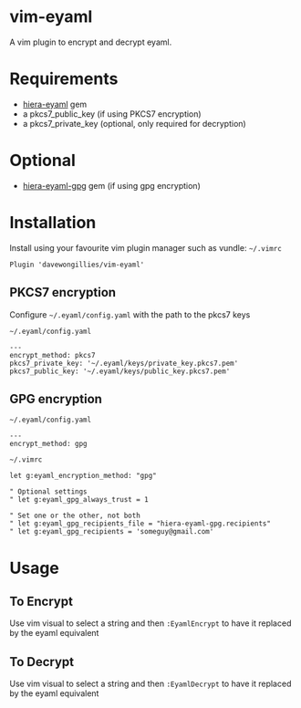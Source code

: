 # vim-eyaml

A vim plugin to encrypt and decrypt eyaml.

# Requirements
* [hiera-eyaml](https://github.com/TomPoulton/hiera-eyaml) gem
* a pkcs7_public_key (if using PKCS7 encryption)
* a pkcs7_private_key (optional, only required for decryption)

# Optional
* [hiera-eyaml-gpg](https://github.com/sihil/hiera-eyaml-gpg) gem (if using gpg encryption)

# Installation

Install using your favourite vim plugin manager such as vundle:
`~/.vimrc`
```
Plugin 'davewongillies/vim-eyaml'
```

## PKCS7 encryption

Configure `~/.eyaml/config.yaml` with the path to the pkcs7 keys

`~/.eyaml/config.yaml`
```
---
encrypt_method: pkcs7
pkcs7_private_key: '~/.eyaml/keys/private_key.pkcs7.pem'
pkcs7_public_key: '~/.eyaml/keys/public_key.pkcs7.pem'
```

## GPG encryption

`~/.eyaml/config.yaml`
```
---
encrypt_method: gpg
```

`~/.vimrc`
```
let g:eyaml_encryption_method: "gpg"

" Optional settings
" let g:eyaml_gpg_always_trust = 1

" Set one or the other, not both
" let g:eyaml_gpg_recipients_file = "hiera-eyaml-gpg.recipients"
" let g:eyaml_gpg_recipients = 'someguy@gmail.com'
```


# Usage
## To Encrypt
Use vim visual to select a string and then `:EyamlEncrypt` to have it replaced by the eyaml equivalent

## To Decrypt
Use vim visual to select a string and then `:EyamlDecrypt` to have it replaced by the eyaml equivalent
